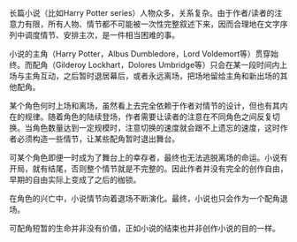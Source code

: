 长篇小说（比如Harry Potter series）人物众多，关系复杂。由于作者/读者的注意力有限，所有人物、情节都不可能被一次性完整叙述下来，因而合理地在文字序列中调度情节、安排主次，是一件相当困难的事。

小说的主角（Harry Potter，Albus Dumbledore，Lord Voldemort等）贯穿始终。而配角（Gilderoy Lockhart，Dolores Umbridge等）只会在某一段时间内上场与主角互动，之后暂时退居幕后，或者永远离场，把场地留给主角和新出场的其他配角。

某个角色何时上场和离场，虽然看上去完全依赖于作者对情节的设计，但也有其内在的规律。随着角色的陆续登场，作者需要让读者的注意在不同角色之间反复切换。当角色数量达到一定规模时，注意切换的速度就会跟不上遗忘的速度，这时作者必须构造一些情节，让某些配角暂时退出舞台。

可某个角色即便一时成为了舞台上的幸存者，最终也无法逃脱离场的命运。小说有开局，就有结尾，否则整个情节就是不完整的。因此作者并没有完全的创作自由，早期的自由实际上变成了之后的枷锁。

在角色的兴亡中，小说情节向着退场不断演化。最终，小说也只会作为一个配角退场。

可配角短暂的生命并非没有价值，正如小说的结束也并非创作小说的目的一样。

